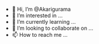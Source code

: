 - 👋 Hi, I’m @Akarigurama
- 👀 I’m interested in ...
- 🌱 I’m currently learning ...
- 💞️ I’m looking to collaborate on ...
- 📫 How to reach me ...

<!---
Akarigurama/Akarigurama is a ✨ special ✨ repository because its `README.md` (this file) appears on your GitHub profile.
You can click the Preview link to take a look at your changes.
--->
